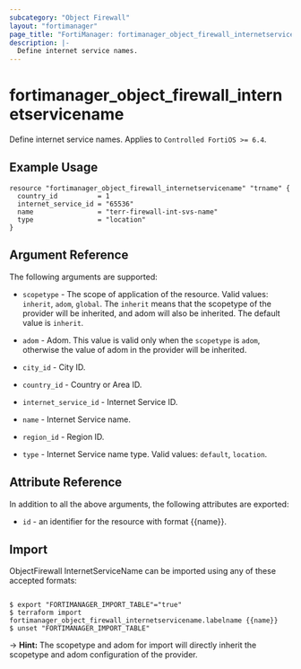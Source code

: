 ```yaml
---
subcategory: "Object Firewall"
layout: "fortimanager"
page_title: "FortiManager: fortimanager_object_firewall_internetservicename"
description: |-
  Define internet service names.
---
```


# fortimanager_object_firewall_internetservicename
Define internet service names. Applies to `Controlled FortiOS >= 6.4`.

## Example Usage

```hcl
resource "fortimanager_object_firewall_internetservicename" "trname" {
  country_id          = 1
  internet_service_id = "65536"
  name                = "terr-firewall-int-svs-name"
  type                = "location"
}
```

## Argument Reference


The following arguments are supported:

* `scopetype` - The scope of application of the resource. Valid values: `inherit`, `adom`, `global`. The `inherit` means that the scopetype of the provider will be inherited, and adom will also be inherited. The default value is `inherit`.
* `adom` - Adom. This value is valid only when the `scopetype` is `adom`, otherwise the value of adom in the provider will be inherited.

* `city_id` - City ID.
* `country_id` - Country or Area ID.
* `internet_service_id` - Internet Service ID.
* `name` - Internet Service name.
* `region_id` - Region ID.
* `type` - Internet Service name type. Valid values: `default`, `location`.



## Attribute Reference

In addition to all the above arguments, the following attributes are exported:
* `id` - an identifier for the resource with format {{name}}.

## Import

ObjectFirewall InternetServiceName can be imported using any of these accepted formats:
```

$ export "FORTIMANAGER_IMPORT_TABLE"="true"
$ terraform import fortimanager_object_firewall_internetservicename.labelname {{name}}
$ unset "FORTIMANAGER_IMPORT_TABLE"
```
-> **Hint:** The scopetype and adom for import will directly inherit the scopetype and adom configuration of the provider.
